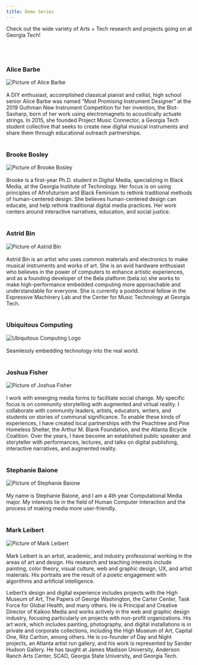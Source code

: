 ```yaml
---
title: Demo Series
---
```

Check out the wide variety of Arts + Tech research and projects going on at Georgia Tech!
<br/><br/>
<br/><br/>

### **Alice Barbe**
![Picture of Alice Barbe](../assets/people/alice.jpg#profile)
<br/><br/>
A DIY enthusiast, accomplished classical pianist and cellist, high school senior Alice Barbe was named “Most Promising Instrument Designer” at the 2019 Guthman New Instrument Competition for her invention, the Biot-Savharp, born of her work using electromagnets to acoustically actuate strings. In 2015, she founded Project Music Connector, a Georgia Tech student collective that seeks to create new digital musical instruments and share them through educational outreach partnerships.
<br/><br/>

### **Brooke Bosley**
![Picture of Brooke Bosley](../assets/people/brooke.jpg#profile)
<br/><br/>
Brooke is a first-year Ph.D. student in Digital Media, specializing in Black Media, at the Georgia Institute of Technology. Her focus is on using principles of Afrofuturism and Black Feminism to rethink traditional methods of human-centered design. She believes human-centered design can educate, and help rethink traditional digital media practices. Her work centers around interactive narratives, education, and social justice.
<br/><br/>

### **Astrid Bin**
![Picture of Astrid Bin](../assets/people/astrid.jpg#profile)
<br/><br/>
Astrid Bin is an artist who uses common materials and electronics to make musical instruments and works of art. She is an avid hardware enthusiast who believes in the power of computers to enhance artistic experiences, and as a founding developer of the Bela platform (bela.io) she works to make high-performance embedded computing more approachable and understandable for everyone. She is currently a postdoctoral fellow in the Expressive Machinery Lab and the Center for Music Technology at Georgia Tech.
<br/><br/>

### **Ubiquitous Computing**
![Ubiquitous Computing Logo](../assets/people/uc.jpg#profile)
<br/><br/>
Seamlessly embedding technology into the real world.
<br/><br/>

### **Joshua Fisher**
![Picture of Joshua Fisher](../assets/people/joshua.jpg#profile)
<br/><br/>
I work with emerging media forms to facilitate social change. My specific focus is on community storytelling with augmented and virtual reality. I collaborate with community leaders, artists, educators, writers, and students on stories of communal significance. To enable these kinds of experiences, I have created local partnerships with the Peachtree and Pine Homeless Shelter, the Arthur M. Blank Foundation, and the Atlanta Bicycle Coalition.  Over the years, I have become an established public speaker and storyteller with performances, lectures, and talks on digital publishing, interactive narratives, and augmented reality.
<br/><br/>

### **Stephanie Baione**
![Picture of Stephanie Baione](../assets/people/stephanie.jpg#profile)
<br/><br/>
My name is Stephanie Baione, and I am a 4th year Computational Media major. My interests lie in the field of Human Computer Interaction and the process of making media more user-friendly.
<br/><br/>

### **Mark Leibert**
![Picture of Mark Leibert](../assets/people/mark.jpg#profile)
<br/><br/>
Mark Leibert is an artist, academic, and industry professional working in the areas of art and design. His research and teaching interests include painting, color theory, visual culture, web and graphic design, UX, and artist materials. His portraits are the result of a poetic engagement with algorithms and artificial intelligence.

Leibert’s design and digital experience includes projects with the High Museum of Art, The Papers of George Washington, the Carter Center, Task Force for Global Health, and many others. He is Principal and Creative Director of Kaikoo Media and works actively in the web and graphic design industry, focusing particularly on projects with non-profit organizations. His art work, which includes painting, photography, and digital installations is in private and corporate collections, including the High Museum of Art, Capital One, Ritz Carlton, among others. He is co-founder of Day and Night projects, an Atlanta artist run gallery, and his work is represented by Sander Hudson Gallery. He has taught at James Madison University, Anderson Ranch Arts Center, SCAD, Georgia State University, and Georgia Tech.
